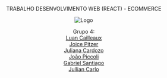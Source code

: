 <div align="center"> TRABALHO DESENVOLVIMENTO WEB (REACT) - ECOMMERCE
  
<div align="center">

![Logo](https://cdn.discordapp.com/attachments/1090076539602866176/1090353059290419340/326727009_876691460048247_1561125399909609359_n-removebg-preview-removebg-preview.png)

</div>
Grupo 4: </br>
<a href=https://github.com/LuanCailleaux>Luan Cailleaux </a> </br>
<a href=https://github.com/JoiceLisboa>Joice Pitzer </a> </br>
<a href=https://github.com/boubeejul>Juliana Cardozo </a> </br>
<a href=https://github.com/JoaoMarcoPiccoliCardoso>João Piccoli </a> </br>
<a href=https://github.com/S4nt1ag>Gabriel Santiago </a> </br>
<a href=https://github.com/JullianCarlo>Jullian Carlo </a> </br>
